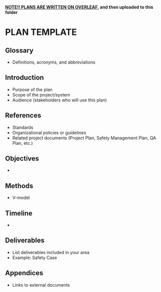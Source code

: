 <b><ins>NOTE!! PLANS ARE WRITTEN ON OVERLEAF</ins>, and then uploaded to this folder</b>

<h1>PLAN TEMPLATE</h1>

<h2>Glossary</h2>
<ul>
  <li>Definitions, acronyms, and abbreviations</li>
</ul>

<h2>Introduction</h2>
<ul>
  <li>Purpose of the plan</li>
  <li>Scope of the project/system</li>
  <li>Audience (stakeholders who will use this plan)</li>
</ul>

<h2>References</h2>
<ul>
  <li>Standards</li>
  <li>Organizational policies or guidelines</li>
  <li>Related project documents (Project Plan, Safety Management Plan, QA Plan, etc.)</li>
</ul>

<h2>Objectives</h2>
<ul>
  <li></li>
</ul>

<h2>Methods</h2>
<ul>
  <li>V-model</li>
</ul>

<h2>Timeline</h2>
<ul>
  <li></li>
</ul>

<h2>Deliverables</h2>
<ul>
  <li>List deliverables included in your area</li>
  <li>Example: Safety Case</li>
</ul>

<h2>Appendices</h2>
<ul>
  <li>Links to external documents</li>
</ul>
